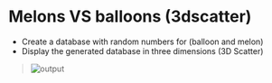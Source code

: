 # Melons VS balloons (3dscatter)
- Create a database with random numbers for (balloon and melon)
- Display the generated database in three dimensions (3D Scatter)
> ![output](https://user-images.githubusercontent.com/88179607/150129252-fd034da4-5d35-4648-b807-8805f01d06d5.png)
